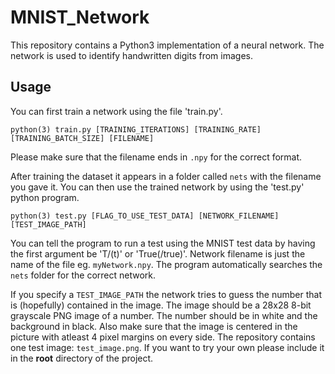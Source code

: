 # MNIST_Network

This repository contains a Python3 implementation of a neural network. The network is used to identify handwritten digits from images.

## Usage

You can first train a network using the file 'train.py'.

`python(3) train.py [TRAINING_ITERATIONS] [TRAINING_RATE] [TRAINING_BATCH_SIZE] [FILENAME]`

Please make sure that the filename ends in `.npy` for the correct format.

After training the dataset it appears in a folder called `nets` with the filename you gave it.
You can then use the trained network by using the 'test.py' python program.

`python(3) test.py [FLAG_TO_USE_TEST_DATA] [NETWORK_FILENAME] [TEST_IMAGE_PATH]`

You can tell the program to run a test using the MNIST test data by having the first argument be 'T/(t)' or 'True(/true)'.
Network filename is just the name of the file eg. `myNetwork.npy`. The program automatically searches the `nets` folder for the correct network.

If you specify a `TEST_IMAGE_PATH` the network tries to guess the number that is (hopefully) contained in the image.
The image should be a 28x28 8-bit grayscale PNG image of a number. The number should be in white and the background in black.
Also make sure that the image is centered in the picture with atleast 4 pixel margins on every side.
The repository contains one test image: `test_image.png`. If you want to try your own please include it in the **root** directory of the project.
